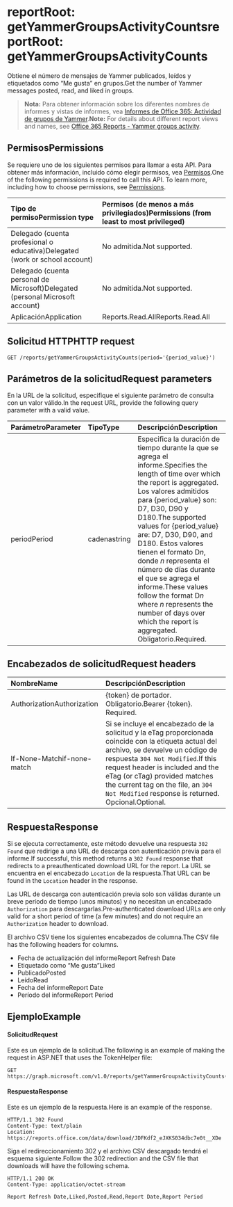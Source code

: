 # <a name="reportroot-getyammergroupsactivitycounts"></a><span data-ttu-id="5edba-101">reportRoot: getYammerGroupsActivityCounts</span><span class="sxs-lookup"><span data-stu-id="5edba-101">reportRoot: getYammerGroupsActivityCounts</span></span>

<span data-ttu-id="5edba-102">Obtiene el número de mensajes de Yammer publicados, leídos y etiquetados como “Me gusta” en grupos.</span><span class="sxs-lookup"><span data-stu-id="5edba-102">Get the number of Yammer messages posted, read, and liked in groups.</span></span>

> <span data-ttu-id="5edba-103">**Nota:** Para obtener información sobre los diferentes nombres de informes y vistas de informes, vea [Informes de Office 365: Actividad de grupos de Yammer]((https://support.office.com/client/Yammer-groups-activity-report-94dd92ec-ea73-43c6-b51f-2a11fd78aa31)).</span><span class="sxs-lookup"><span data-stu-id="5edba-103">**Note:** For details about different report views and names, see [Office 365 Reports - Yammer groups activity]((https://support.office.com/client/Yammer-groups-activity-report-94dd92ec-ea73-43c6-b51f-2a11fd78aa31)).</span></span>

## <a name="permissions"></a><span data-ttu-id="5edba-104">Permisos</span><span class="sxs-lookup"><span data-stu-id="5edba-104">Permissions</span></span>

<span data-ttu-id="5edba-p101">Se requiere uno de los siguientes permisos para llamar a esta API. Para obtener más información, incluido cómo elegir permisos, vea [Permisos](../../../concepts/permissions_reference.md).</span><span class="sxs-lookup"><span data-stu-id="5edba-p101">One of the following permissions is required to call this API. To learn more, including how to choose permissions, see [Permissions](../../../concepts/permissions_reference.md).</span></span>

| <span data-ttu-id="5edba-107">Tipo de permiso</span><span class="sxs-lookup"><span data-stu-id="5edba-107">Permission type</span></span>                        | <span data-ttu-id="5edba-108">Permisos (de menos a más privilegiados)</span><span class="sxs-lookup"><span data-stu-id="5edba-108">Permissions (from least to most privileged)</span></span> |
| :------------------------------------- | :--------------------------------------- |
| <span data-ttu-id="5edba-109">Delegado (cuenta profesional o educativa)</span><span class="sxs-lookup"><span data-stu-id="5edba-109">Delegated (work or school account)</span></span>     | <span data-ttu-id="5edba-110">No admitida.</span><span class="sxs-lookup"><span data-stu-id="5edba-110">Not supported.</span></span>                           |
| <span data-ttu-id="5edba-111">Delegado (cuenta personal de Microsoft)</span><span class="sxs-lookup"><span data-stu-id="5edba-111">Delegated (personal Microsoft account)</span></span> | <span data-ttu-id="5edba-112">No admitida.</span><span class="sxs-lookup"><span data-stu-id="5edba-112">Not supported.</span></span>                           |
| <span data-ttu-id="5edba-113">Aplicación</span><span class="sxs-lookup"><span data-stu-id="5edba-113">Application</span></span>                            | <span data-ttu-id="5edba-114">Reports.Read.All</span><span class="sxs-lookup"><span data-stu-id="5edba-114">Reports.Read.All</span></span>                         |

## <a name="http-request"></a><span data-ttu-id="5edba-115">Solicitud HTTP</span><span class="sxs-lookup"><span data-stu-id="5edba-115">HTTP request</span></span>

<!-- { "blockType": "ignored" } --> 

```http
GET /reports/getYammerGroupsActivityCounts(period='{period_value}')
```

## <a name="request-parameters"></a><span data-ttu-id="5edba-116">Parámetros de la solicitud</span><span class="sxs-lookup"><span data-stu-id="5edba-116">Request parameters</span></span>

<span data-ttu-id="5edba-117">En la URL de la solicitud, especifique el siguiente parámetro de consulta con un valor válido.</span><span class="sxs-lookup"><span data-stu-id="5edba-117">In the request URL, provide the following query parameter with a valid value.</span></span>

| <span data-ttu-id="5edba-118">Parámetro</span><span class="sxs-lookup"><span data-stu-id="5edba-118">Parameter</span></span> | <span data-ttu-id="5edba-119">Tipo</span><span class="sxs-lookup"><span data-stu-id="5edba-119">Type</span></span>   | <span data-ttu-id="5edba-120">Descripción</span><span class="sxs-lookup"><span data-stu-id="5edba-120">Description</span></span>                              |
| :-------- | :----- | :--------------------------------------- |
| <span data-ttu-id="5edba-121">period</span><span class="sxs-lookup"><span data-stu-id="5edba-121">Period</span></span>    | <span data-ttu-id="5edba-122">cadena</span><span class="sxs-lookup"><span data-stu-id="5edba-122">string</span></span> | <span data-ttu-id="5edba-123">Especifica la duración de tiempo durante la que se agrega el informe.</span><span class="sxs-lookup"><span data-stu-id="5edba-123">Specifies the length of time over which the report is aggregated.</span></span> <span data-ttu-id="5edba-124">Los valores admitidos para {period_value} son: D7, D30, D90 y D180.</span><span class="sxs-lookup"><span data-stu-id="5edba-124">The supported values for {period_value} are: D7, D30, D90, and D180.</span></span> <span data-ttu-id="5edba-125">Estos valores tienen el formato D*n*, donde *n* representa el número de días durante el que se agrega el informe.</span><span class="sxs-lookup"><span data-stu-id="5edba-125">These values follow the format D*n* where *n* represents the number of days over which the report is aggregated.</span></span> <span data-ttu-id="5edba-126">Obligatorio.</span><span class="sxs-lookup"><span data-stu-id="5edba-126">Required.</span></span> |

## <a name="request-headers"></a><span data-ttu-id="5edba-127">Encabezados de solicitud</span><span class="sxs-lookup"><span data-stu-id="5edba-127">Request headers</span></span>

| <span data-ttu-id="5edba-128">Nombre</span><span class="sxs-lookup"><span data-stu-id="5edba-128">Name</span></span>          | <span data-ttu-id="5edba-129">Descripción</span><span class="sxs-lookup"><span data-stu-id="5edba-129">Description</span></span>               |
| :------------ | :------------------------ |
| <span data-ttu-id="5edba-130">Authorization</span><span class="sxs-lookup"><span data-stu-id="5edba-130">Authorization</span></span> | <span data-ttu-id="5edba-p103">{token} de portador. Obligatorio.</span><span class="sxs-lookup"><span data-stu-id="5edba-p103">Bearer {token}. Required.</span></span> |
| <span data-ttu-id="5edba-133">If-None-Match</span><span class="sxs-lookup"><span data-stu-id="5edba-133">if-none-match</span></span> | <span data-ttu-id="5edba-134">Si se incluye el encabezado de la solicitud y la eTag proporcionada coincide con la etiqueta actual del archivo, se devuelve un código de respuesta `304 Not Modified`.</span><span class="sxs-lookup"><span data-stu-id="5edba-134">If this request header is included and the eTag (or cTag) provided matches the current tag on the file, an `304 Not Modified` response is returned.</span></span> <span data-ttu-id="5edba-135">Opcional.</span><span class="sxs-lookup"><span data-stu-id="5edba-135">Optional.</span></span> |

## <a name="response"></a><span data-ttu-id="5edba-136">Respuesta</span><span class="sxs-lookup"><span data-stu-id="5edba-136">Response</span></span>

<span data-ttu-id="5edba-137">Si se ejecuta correctamente, este método devuelve una respuesta `302 Found` que redirige a una URL de descarga con autenticación previa para el informe.</span><span class="sxs-lookup"><span data-stu-id="5edba-137">If successful, this method returns a `302 Found` response that redirects to a preauthenticated download URL for the report.</span></span> <span data-ttu-id="5edba-138">La URL se encuentra en el encabezado `Location` de la respuesta.</span><span class="sxs-lookup"><span data-stu-id="5edba-138">That URL can be found in the `Location` header in the response.</span></span>

<span data-ttu-id="5edba-139">Las URL de descarga con autenticación previa solo son válidas durante un breve período de tiempo (unos minutos) y no necesitan un encabezado `Authorization` para descargarlas.</span><span class="sxs-lookup"><span data-stu-id="5edba-139">Pre-authenticated download URLs are only valid for a short period of time (a few minutes) and do not require an `Authorization` header to download.</span></span>

<span data-ttu-id="5edba-140">El archivo CSV tiene los siguientes encabezados de columna.</span><span class="sxs-lookup"><span data-stu-id="5edba-140">The CSV file has the following headers for columns.</span></span>

- <span data-ttu-id="5edba-141">Fecha de actualización del informe</span><span class="sxs-lookup"><span data-stu-id="5edba-141">Report Refresh Date</span></span>
- <span data-ttu-id="5edba-142">Etiquetado como “Me gusta”</span><span class="sxs-lookup"><span data-stu-id="5edba-142">Liked</span></span>
- <span data-ttu-id="5edba-143">Publicado</span><span class="sxs-lookup"><span data-stu-id="5edba-143">Posted</span></span>
- <span data-ttu-id="5edba-144">Leído</span><span class="sxs-lookup"><span data-stu-id="5edba-144">Read</span></span>
- <span data-ttu-id="5edba-145">Fecha del informe</span><span class="sxs-lookup"><span data-stu-id="5edba-145">Report Date</span></span>
- <span data-ttu-id="5edba-146">Período del informe</span><span class="sxs-lookup"><span data-stu-id="5edba-146">Report Period</span></span>

## <a name="example"></a><span data-ttu-id="5edba-147">Ejemplo</span><span class="sxs-lookup"><span data-stu-id="5edba-147">Example</span></span>

#### <a name="request"></a><span data-ttu-id="5edba-148">Solicitud</span><span class="sxs-lookup"><span data-stu-id="5edba-148">Request</span></span>

<span data-ttu-id="5edba-149">Este es un ejemplo de la solicitud.</span><span class="sxs-lookup"><span data-stu-id="5edba-149">The following is an example of making the request in ASP.NET that uses the TokenHelper file:</span></span>

<!-- {
  "blockType": "request",
  "name": "reportroot_getyammergroupsactivitycounts"
}-->

```http
GET https://graph.microsoft.com/v1.0/reports/getYammerGroupsActivityCounts(period='D7')
```

#### <a name="response"></a><span data-ttu-id="5edba-150">Respuesta</span><span class="sxs-lookup"><span data-stu-id="5edba-150">Response</span></span>

<span data-ttu-id="5edba-151">Este es un ejemplo de la respuesta.</span><span class="sxs-lookup"><span data-stu-id="5edba-151">Here is an example of the response.</span></span>

<!-- { "blockType": "ignored" } --> 

```http
HTTP/1.1 302 Found
Content-Type: text/plain
Location: https://reports.office.com/data/download/JDFKdf2_eJXKS034dbc7e0t__XDe
```

<span data-ttu-id="5edba-152">Siga el redireccionamiento 302 y el archivo CSV descargado tendrá el esquema siguiente.</span><span class="sxs-lookup"><span data-stu-id="5edba-152">Follow the 302 redirection and the CSV file that downloads will have the following schema.</span></span>

<!-- {
  "blockType": "response",
  "truncated": true,
  "@odata.type": "stream"
} -->

```http
HTTP/1.1 200 OK
Content-Type: application/octet-stream

Report Refresh Date,Liked,Posted,Read,Report Date,Report Period
```
